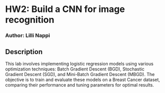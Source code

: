# HW2: Build a CNN for image recognition

### Author: Lilli Nappi

## Description
This lab involves implementing logistic regression models using various optimization techniques: Batch Gradient Descent (BGD), Stochastic Gradient Descent (SGD), and Mini-Batch Gradient Descent (MBGD). The objective is to train and evaluate these models on a Breast Cancer dataset, comparing their performance and tuning parameters for optimal results.
